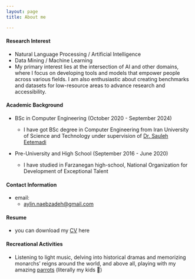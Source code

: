 ```yaml
---
layout: page
title: About me

---
```


#### Research Interest
* Natural Language Processing / Artificial Intelligence
* Data Mining / Machine Learning
* My primary interest lies at the intersection of AI and other domains, where I focus on developing tools and models that empower people across various fields. I am also enthusiastic about creating benchmarks and datasets for low-resource areas to advance research and accessibility.

#### Academic Background


* BSc in Computer Engineering (October 2020 - September 2024) 
  - I have got BSc degree in Computer Engineering from Iran University of Science and Technology under supervision of [Dr. Sauleh Eetemadi](https://scholar.google.com/citations?hl=en&user=Q25s5KkAAAAJ&view_op=list_works)
  
* Pre-University and High School (September 2016 - June 2020)
  - I have studied in Farzanegan high-school, National Organization for Development of Exceptional Talent

  
#### Contact Information

* email: 
  - <aylin.naebzadeh@gmail.com>

#### Resume
* you can download my [CV](https://AylinNaebzadeh.github.io/docs/Resume.pdf) here


#### Recreational Activities
* Listening to light music, delving into historical dramas and memorizing monarchs’ reigns around the world, and above all, playing with my amazing [parrots](https://AylinNaebzadeh.github.io/img/my_babies.jpg) (literally my kids 🥰)
